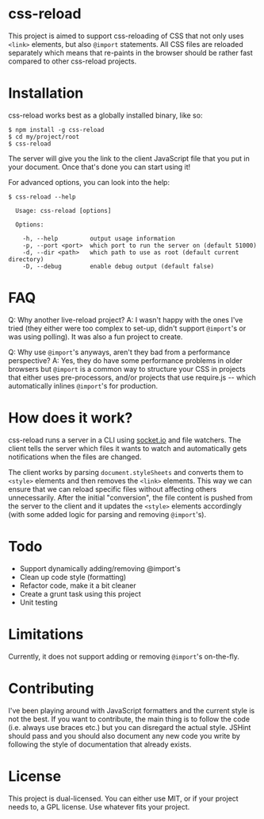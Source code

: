 # css-reload
This project is aimed to support css-reloading of CSS that not only uses `<link>` elements, but also `@import` statements. All CSS files are reloaded separately which means that re-paints in the browser should be rather fast compared to other css-reload projects.

# Installation
css-reload works best as a globally installed binary, like so:
```
$ npm install -g css-reload
$ cd my/project/root
$ css-reload
```
The server will give you the link to the client JavaScript file that you put in your document. Once that's done you can start using it!

For advanced options, you can look into the help:
```
$ css-reload --help

  Usage: css-reload [options]

  Options:

    -h, --help         output usage information
    -p, --port <port>  which port to run the server on (default 51000)
    -d, --dir <path>   which path to use as root (default current directory)
    -D, --debug        enable debug output (default false)

```

# FAQ
Q: Why another live-reload project?
A: I wasn't happy with the ones I've tried (they either were too complex to set-up, didn't support `@import`'s or was using polling). It was also a fun project to create.

Q: Why use `@import`'s anyways, aren't they bad from a performance perspective?
A: Yes, they do have some performance problems in older browsers but `@import` is a common way to structure your CSS in projects that either uses pre-processors, and/or projects that use require.js -- which automatically inlines `@import`'s for production.

# How does it work?
css-reload runs a server in a CLI using [socket.io](http://socket.io/) and file watchers. The client tells the server which files it wants to watch and automatically gets notifications when the files are changed.

The client works by parsing `document.styleSheets` and converts them to `<style>` elements and then removes the `<link>` elements. This way we can ensure that we can reload specific files without affecting others unnecessarily. After the initial "conversion", the file content is pushed from the server to the client and it updates the `<style>` elements accordingly (with some added logic for parsing and removing `@import`'s).

# Todo
* Support dynamically adding/removing @import's
* Clean up code style (formatting)
* Refactor code, make it a bit cleaner
* Create a grunt task using this project
* Unit testing

# Limitations
Currently, it does not support adding or removing `@import`'s on-the-fly.

# Contributing
I've been playing around with JavaScript formatters and the current style is not the best. If you want to contribute, the main thing is to follow the code (i.e. always use braces etc.) but you can disregard the actual style. JSHint should pass and you should also document any new code you write by following the style of documentation that already exists.

# License
This project is dual-licensed. You can either use MIT, or if your project needs to, a GPL license. Use whatever fits your project.